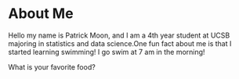 # About Me

Hello my name is Patrick Moon, and I am a 4th year student at UCSB majoring in statistics and data science.One fun fact about me is that I started learning swimming! I go swim at 7 am in the morning!

What is your favorite food?
